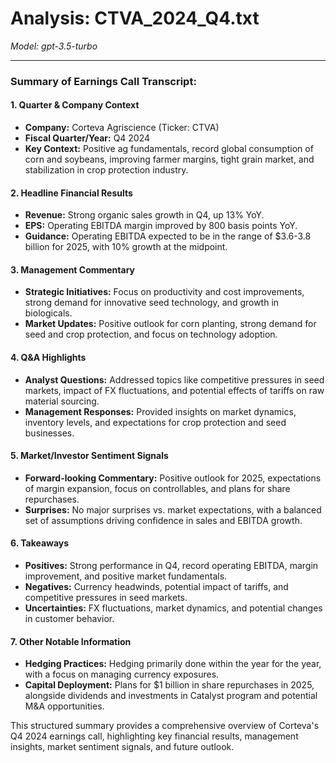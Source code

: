 # Analysis: CTVA_2024_Q4.txt

*Model: gpt-3.5-turbo*

---

### Summary of Earnings Call Transcript:

#### 1. **Quarter & Company Context**
- **Company:** Corteva Agriscience (Ticker: CTVA)
- **Fiscal Quarter/Year:** Q4 2024
- **Key Context:** Positive ag fundamentals, record global consumption of corn and soybeans, improving farmer margins, tight grain market, and stabilization in crop protection industry.

#### 2. **Headline Financial Results**
- **Revenue:** Strong organic sales growth in Q4, up 13% YoY.
- **EPS:** Operating EBITDA margin improved by 800 basis points YoY.
- **Guidance:** Operating EBITDA expected to be in the range of $3.6-3.8 billion for 2025, with 10% growth at the midpoint.

#### 3. **Management Commentary**
- **Strategic Initiatives:** Focus on productivity and cost improvements, strong demand for innovative seed technology, and growth in biologicals.
- **Market Updates:** Positive outlook for corn planting, strong demand for seed and crop protection, and focus on technology adoption.

#### 4. **Q&A Highlights**
- **Analyst Questions:** Addressed topics like competitive pressures in seed markets, impact of FX fluctuations, and potential effects of tariffs on raw material sourcing.
- **Management Responses:** Provided insights on market dynamics, inventory levels, and expectations for crop protection and seed businesses.

#### 5. **Market/Investor Sentiment Signals**
- **Forward-looking Commentary:** Positive outlook for 2025, expectations of margin expansion, focus on controllables, and plans for share repurchases.
- **Surprises:** No major surprises vs. market expectations, with a balanced set of assumptions driving confidence in sales and EBITDA growth.

#### 6. **Takeaways**
- **Positives:** Strong performance in Q4, record operating EBITDA, margin improvement, and positive market fundamentals.
- **Negatives:** Currency headwinds, potential impact of tariffs, and competitive pressures in seed markets.
- **Uncertainties:** FX fluctuations, market dynamics, and potential changes in customer behavior.

#### 7. **Other Notable Information**
- **Hedging Practices:** Hedging primarily done within the year for the year, with a focus on managing currency exposures.
- **Capital Deployment:** Plans for $1 billion in share repurchases in 2025, alongside dividends and investments in Catalyst program and potential M&A opportunities.

This structured summary provides a comprehensive overview of Corteva's Q4 2024 earnings call, highlighting key financial results, management insights, market sentiment signals, and future outlook.